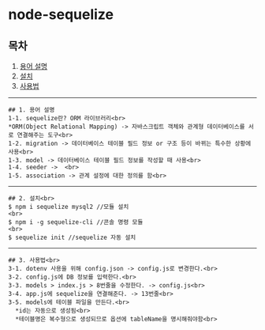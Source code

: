 # node-sequelize

## 목차
1. [용어 설명](#1.-용어-설명)
2. [설치](#2.-설치)
3. [사용법](#3.-사용법)
___

    ## 1. 용어 설명
    1-1. sequelize란? ORM 라이브러리<br>
    *ORM(Object Relational Mapping) -> 자바스크립트 객체와 관계형 데이터베이스를 서로 연결해주는 도구<br>
    1-2. migration -> 데이터베이스 테이블 필드 정보 or 구조 등이 바뀌는 특수한 상황에 사용<br>
    1-3. model -> 데이터베이스 테이블 필드 정보를 작성할 때 사용<br>
    1-4. seeder ->  <br>
    1-5. association -> 관계 설정에 대한 정의를 함<br>
    
___

    ## 2. 설치<br>
    $ npm i sequelize mysql2 //모듈 설치
    <br>
    $ npm i -g sequelize-cli //콘솔 명령 모듈
    <br>
    $ sequelize init //sequelize 자동 설치

___

    ## 3. 사용법<br>
    3-1. dotenv 사용을 위해 config.json -> config.js로 변경한다.<br>
    3-2. config.js에 DB 정보를 입력한다.<br>
    3-3. models > index.js > 8번줄을 수정한다. -> config.js<br>
    3-4. app.js에 sequelize을 연결해준다. -> 13번줄<br>
    3-5. models에 테이블 파일을 만든다.<br>
      *id는 자동으로 생성됨<br>
      *테이블명은 복수형으로 생성되므로 옵션에 tableName을 명시해줘야함<br>

